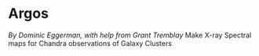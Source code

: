 # Argos
*By Dominic Eggerman, with help from Grant Tremblay*
Make X-ray Spectral maps for Chandra observations of Galaxy Clusters
